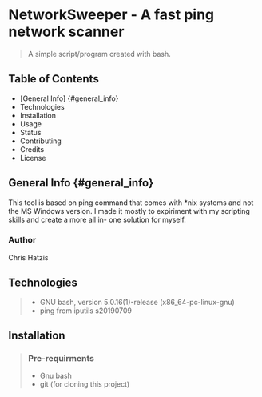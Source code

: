 # NetworkSweeper - A fast ping network scanner
> A simple script/program created with bash.

## Table of Contents
* [General Info] {#general_info}
* Technologies
* Installation
* Usage
* Status
* Contributing
* Credits
* License

## General Info {#general_info}
This tool is based on ping command that comes with \*nix systems and not the MS
Windows version. 
I made it mostly to expiriment with my scripting skills and create a more all in-
one solution for myself.

### Author
Chris Hatzis

## Technologies
> * GNU bash, version 5.0.16(1)-release (x86_64-pc-linux-gnu)
> * ping from iputils s20190709

## Installation

>### Pre-requirments
>	* Gnu bash 
>	* git (for cloning this project)


